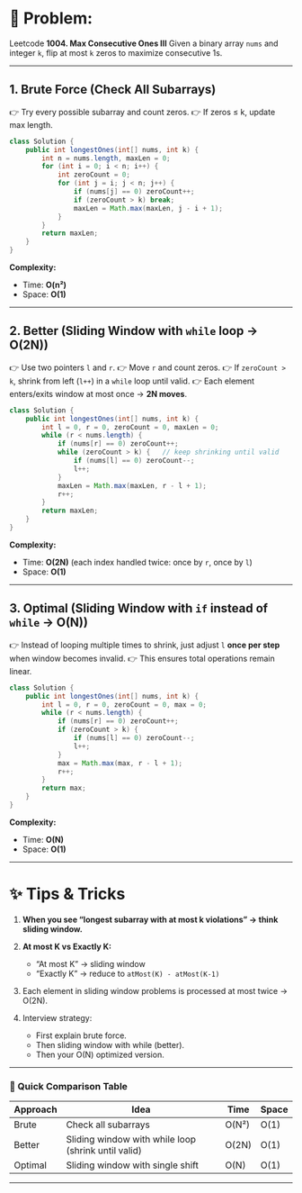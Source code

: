 # 📘 Problem:

Leetcode **1004. Max Consecutive Ones III**
Given a binary array `nums` and integer `k`, flip at most `k` zeros to maximize consecutive 1s.

---

## 1. Brute Force (Check All Subarrays)

👉 Try every possible subarray and count zeros.
👉 If zeros ≤ k, update max length.

```java
class Solution {
    public int longestOnes(int[] nums, int k) {
        int n = nums.length, maxLen = 0;
        for (int i = 0; i < n; i++) {
            int zeroCount = 0;
            for (int j = i; j < n; j++) {
                if (nums[j] == 0) zeroCount++;
                if (zeroCount > k) break;
                maxLen = Math.max(maxLen, j - i + 1);
            }
        }
        return maxLen;
    }
}
```

**Complexity:**

* Time: **O(n²)**
* Space: **O(1)**

---

## 2. Better (Sliding Window with `while` loop → O(2N))

👉 Use two pointers `l` and `r`.
👉 Move `r` and count zeros.
👉 If `zeroCount > k`, shrink from left (`l++`) in a `while` loop until valid.
👉 Each element enters/exits window at most once → **2N moves**.

```java
class Solution {
    public int longestOnes(int[] nums, int k) {
        int l = 0, r = 0, zeroCount = 0, maxLen = 0;
        while (r < nums.length) {
            if (nums[r] == 0) zeroCount++;
            while (zeroCount > k) {   // keep shrinking until valid
                if (nums[l] == 0) zeroCount--;
                l++;
            }
            maxLen = Math.max(maxLen, r - l + 1);
            r++;
        }
        return maxLen;
    }
}
```

**Complexity:**

* Time: **O(2N)** (each index handled twice: once by `r`, once by `l`)
* Space: **O(1)**

---

## 3. Optimal (Sliding Window with `if` instead of `while` → O(N))

👉 Instead of looping multiple times to shrink, just adjust `l` **once per step** when window becomes invalid.
👉 This ensures total operations remain linear.

```java
class Solution {
    public int longestOnes(int[] nums, int k) {
        int l = 0, r = 0, zeroCount = 0, max = 0;
        while (r < nums.length) {
            if (nums[r] == 0) zeroCount++;
            if (zeroCount > k) {
                if (nums[l] == 0) zeroCount--;
                l++;
            }
            max = Math.max(max, r - l + 1);
            r++;
        }
        return max;
    }
}
```

**Complexity:**

* Time: **O(N)**
* Space: **O(1)**

---

# ✨ Tips & Tricks

1. **When you see “longest subarray with at most k violations” → think sliding window.**
2. **At most K vs Exactly K:**

   * “At most K” → sliding window
   * “Exactly K” → reduce to `atMost(K) - atMost(K-1)`
3. Each element in sliding window problems is processed at most twice → O(2N).
4. Interview strategy:

   * First explain brute force.
   * Then sliding window with while (better).
   * Then your O(N) optimized version.

---

### 🔑 Quick Comparison Table

| Approach | Idea                                                | Time  | Space |
| -------- | --------------------------------------------------- | ----- | ----- |
| Brute    | Check all subarrays                                 | O(N²) | O(1)  |
| Better   | Sliding window with while loop (shrink until valid) | O(2N) | O(1)  |
| Optimal  | Sliding window with single shift                    | O(N)  | O(1)  |

---
